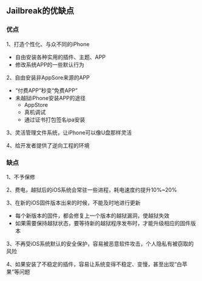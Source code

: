 ## Jailbreak的优缺点

### 优点

1、打造个性化、与众不同的iPhone

- 自由安装各种实用的插件、主题、APP
- 修改系统APP的一些默认行为

2、自由安装非AppSore来源的APP

- “付费APP”秒变“免费APP”
- 未越狱iPhone安装APP的途径
  - AppStore
  - 真机调试
  - 通过证书打包签名ipa安装

3、灵活管理文件系统，让iPhone可以像U盘那样灵活

4、给开发者提供了逆向工程的环境

### 缺点

1、不予保修

2、费电，越狱后的iOS系统会常驻一些进程，耗电速度约提升10%~20%

3、在新的iOS固件版本出来的时候，不能及时地进行更新

- 每个新版本的固件，都会修复上一个版本的越狱漏洞，使越狱失效
- 如果需要保持越狱状态，要等待新的越狱程序发布时，才能升级相应的固件版本

3、不再受iOS系统默认的安全保护，容易被恶意软件攻击，个人隐私有被窃取的风险

4、如果安装了不稳定的插件，容易让系统变得不稳定、变慢，甚至出现“白苹果”等问题

## 



